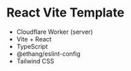 # React Vite Template

* Cloudflare Worker (server)
* Vite + React
* TypeScript
* @ethang/eslint-config
* Tailwind CSS